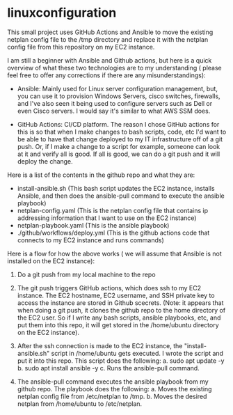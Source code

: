 # linuxconfiguration


This small project uses GitHub Actions and Ansible to move the existing netplan config file to the /tmp directory and replace it with the netplan config file from this repository on my EC2 instance.

I am still a beginner with Ansible and Github actions, but here is a quick overview of what these two technologies are to my understanding ( please feel free to offer any corrections if there are any misunderstandings):
- Ansible: Mainly used for Linux server configuration management, but, you can use it to provision Windows Servers, cisco switches, firewalls, and I've also seen it being used to configure servers such as Dell or even Cisco servers. I would say it's similar to what AWS SSM does.

- GitHub Actions: CI/CD platform. The reason I chose GitHub actions for this is so that when I make changes to bash scripts, code, etc I'd want to be able to have that change deployed to my IT infrastructure off of a git push. Or, if I make a change to a script for example, someone can look at it and verify all is good. If all is good, we can do a git push and it will deploy the change.

Here is a list of the contents in the github repo and what they are:
- install-ansible.sh (This bash script updates the EC2 instance, installs Ansible, and then does the ansible-pull command to execute the ansible playbook)
- netplan-config.yaml (This is the netplan config file that contains ip addressing information that I want to use on the EC2 instance)
- netplan-playbook.yaml (This is the ansible playbook)
- ./github/workflows/deploy.yml (This is the github actions code that connects to my EC2 instance and runs commands)

Here is a flow for how the above works ( we will assume that Ansible is not installed on the EC2 instance):

1. Do a git push from my local machine to the repo

2. The git push triggers GitHub actions, which does ssh to my EC2 instance. The EC2 hostname,  EC2 username, and SSH private key to access the instance are stored in Github scecrets.
(Note: it appears that when doing a git push, it clones the github repo to the home directory of the EC2 user. So if I write any bash scripts, ansible playbooks, etc, and put them into this repo, it will get stored in the /home/ubuntu directory on the EC2 instance).

3. After the ssh connection is made to the EC2 instance, the "install-ansible.sh" script in /home/ubuntu gets executed. I wrote the script and put it into this repo. This script does the following:
   a. sudo apt update -y
   b. sudo apt install ansible -y
   c. Runs the ansible-pull command.

4. The ansible-pull command executes the ansible playbook from my github repo. The playbook does the following:
   a. Moves the existing netplan config file from /etc/netplan to /tmp.
   b. Moves the desired netplan from /home/ubuntu to /etc/netplan.








